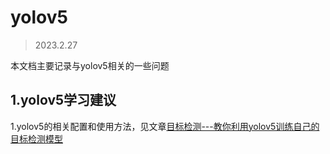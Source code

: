 # yolov5
> 2023.2.27

本文档主要记录与yolov5相关的一些问题

## 1.yolov5学习建议
1.yolov5的相关配置和使用方法，见文章[目标检测---教你利用yolov5训练自己的目标检测模型](https://blog.csdn.net/didiaopao/article/details/119954291?ops_request_misc=%257B%2522request%255Fid%2522%253A%2522167187656116800186540452%2522%252C%2522scm%2522%253A%252220140713.130102334..%2522%257D&request_id=167187656116800186540452&biz_id=0&utm_medium=distribute.pc_search_result.none-task-blog-2~all~top_positive~default-1-119954291-null-null.142^v68^control,201^v4^add_ask,213^v2^t3_esquery_v2&utm_term=yolov5%E7%9B%AE%E6%A0%87%E6%A3%80%E6%B5%8B&spm=1018.2226.3001.4187)



